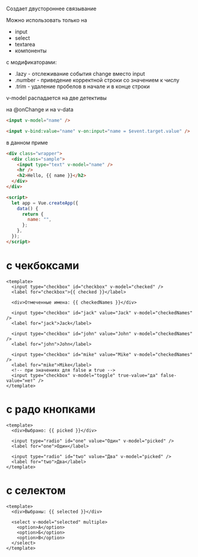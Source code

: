 Создает двустороннее связывание

Можно использовать только на

- input
- select
- textarea
- компоненты

с модификаторами:

- .lazy - отслеживание события change вместо input
- .number - приведение корректной строки со значением к числу
- .trim - удаление пробелов в начале и в конце строки

v-model распадается на две детективы

на @onChange и на v-data

```html
<input v-model="name" />

<input v-bind:value="name" v-on:input="name = $event.target.value" />
```

в данном приме

```html
<div class="wrapper">
  <div class="sample">
    <input type="text" v-model="name" />
    <hr />
    <h2>Hello, {{ name }}</h2>
  </div>
</div>

<script>
  let app = Vue.createApp({
    data() {
      return {
        name: "",
      };
    },
  });
</script>
```

# c чекбоксами

```vue
<template>
  <input type="checkbox" id="checkbox" v-model="checked" />
  <label for="checkbox">{{ checked }}</label>

  <div>Отмеченные имена: {{ checkedNames }}</div>

  <input type="checkbox" id="jack" value="Jack" v-model="checkedNames" />
  <label for="jack">Jack</label>

  <input type="checkbox" id="john" value="John" v-model="checkedNames" />
  <label for="john">John</label>

  <input type="checkbox" id="mike" value="Mike" v-model="checkedNames" />
  <label for="mike">Mike</label>
  <!-- при значениях для false и true -->
  <input type="checkbox" v-model="toggle" true-value="да" false-value="нет" />
</template>
```

# c радо кнопками

```vue
<template>
  <div>Выбрано: {{ picked }}</div>

  <input type="radio" id="one" value="Один" v-model="picked" />
  <label for="one">Один</label>

  <input type="radio" id="two" value="Два" v-model="picked" />
  <label for="two">Два</label>
</template>
```

# c селектом

```vue
<template>
  <div>Выбраны: {{ selected }}</div>

  <select v-model="selected" multiple>
    <option>А</option>
    <option>Б</option>
    <option>В</option>
  </select>
</template>
```

